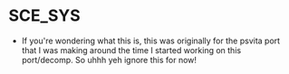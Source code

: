 # SCE_SYS

* If you're wondering what this is, this was originally for the psvita port that I was making around the time I started working on this port/decomp. So uhhh yeh ignore this for now!

